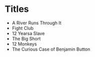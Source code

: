 # Titles

* A River Runs Through It
* Fight Club
* 12 Yearsa Slave
* The Big Short
* 12 Monkeys
* The Curious Case of Benjamin Button
